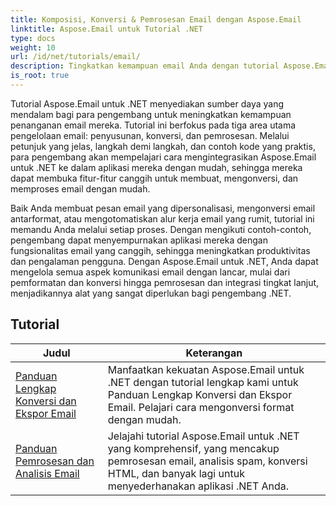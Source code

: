 ```yaml
---
title: Komposisi, Konversi & Pemrosesan Email dengan Aspose.Email
linktitle: Aspose.Email untuk Tutorial .NET
type: docs
weight: 10
url: /id/net/tutorials/email/
description: Tingkatkan kemampuan email Anda dengan tutorial Aspose.Email untuk .NET. Pelajari cara menulis, mengonversi, dan memproses email untuk manajemen email tingkat lanjut.
is_root: true
---
```


Tutorial Aspose.Email untuk .NET menyediakan sumber daya yang mendalam bagi para pengembang untuk meningkatkan kemampuan penanganan email mereka. Tutorial ini berfokus pada tiga area utama pengelolaan email: penyusunan, konversi, dan pemrosesan. Melalui petunjuk yang jelas, langkah demi langkah, dan contoh kode yang praktis, para pengembang akan mempelajari cara mengintegrasikan Aspose.Email untuk .NET ke dalam aplikasi mereka dengan mudah, sehingga mereka dapat membuka fitur-fitur canggih untuk membuat, mengonversi, dan memproses email dengan mudah.

Baik Anda membuat pesan email yang dipersonalisasi, mengonversi email antarformat, atau mengotomatiskan alur kerja email yang rumit, tutorial ini memandu Anda melalui setiap proses. Dengan mengikuti contoh-contoh, pengembang dapat menyempurnakan aplikasi mereka dengan fungsionalitas email yang canggih, sehingga meningkatkan produktivitas dan pengalaman pengguna. Dengan Aspose.Email untuk .NET, Anda dapat mengelola semua aspek komunikasi email dengan lancar, mulai dari pemformatan dan konversi hingga pemrosesan dan integrasi tingkat lanjut, menjadikannya alat yang sangat diperlukan bagi pengembang .NET.

## Tutorial
| Judul | Keterangan |
| --- | --- | 
| [Panduan Lengkap Konversi dan Ekspor Email](./comprehensive-guide-to-email-conversion-and-export/) | Manfaatkan kekuatan Aspose.Email untuk .NET dengan tutorial lengkap kami untuk Panduan Lengkap Konversi dan Ekspor Email. Pelajari cara mengonversi format dengan mudah. |
| [Panduan Pemrosesan dan Analisis Email](./guide-to-email-processing-and-analysis/) | Jelajahi tutorial Aspose.Email untuk .NET yang komprehensif, yang mencakup pemrosesan email, analisis spam, konversi HTML, dan banyak lagi untuk menyederhanakan aplikasi .NET Anda. | 